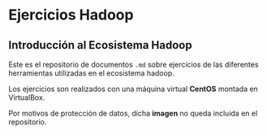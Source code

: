 # Ejercicios Hadoop

## Introducción al Ecosistema Hadoop

Este es el repositorio de documentos `.md` sobre ejercicios de las diferentes herramientas utilizadas en el ecosistema hadoop.

Los ejercicios son realizados con una máquina virtual __CentOS__ montada en VirtualBox.

Por motivos de protección de datos, dicha __imagen__ no queda incluida en el repositorio.